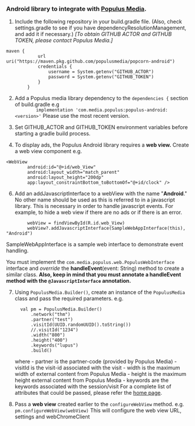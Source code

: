 
### Android library to integrate with [Populus Media](https://populusmedia.github.io/docs/index.html).

1. Include the following repository in your build.gradle file. (Also, check settings.gradle to see if you have dependencyResolutionManagement, and add it if necessary.)
_[To obtain GITHUB ACTOR and GITHUB TOKEN, please contact Populus Media.]_

```
maven {
            url uri("https://maven.pkg.github.com/populusmedia/popcorn-android")
            credentials {
                username = System.getenv("GITHUB_ACTOR")
                password = System.getenv("GITHUB_TOKEN")
            }           
        }
```

2. Add a Populus media library dependency to the `dependencies {` section of build.gradle
   e.g  
`         implementation 'com.media.populus:populus-android:<version>' ` 
  Please use the most recent version.

3. Set GITHUB_ACTOR and GITHUB_TOKEN environment variables before starting a gradle build process.

 
4. To display ads, the Populus Android library requires a **web view.**
    Create a web view component
e.g.
```
<WebView
        android:id="@+id/web_View"
        android:layout_width="match_parent"
        android:layout_height="200dp"
        app:layout_constraintBottom_toBottomOf="@+id/clock" />
```

6. Add an addJavascriptInterface to a webView with the name "**Android**." No other name should be used as this is referred to in a javascript library.
This is necessary in order to handle javascript events.
    For example, to hide a web view if there are no ads or if there is an error.
```
        webView = findViewById(R.id.web_View)
        webView?.addJavascriptInterface(SampleWebAppInterface(this), "Android")
```
SampleWebAppInterface is a sample web interface to demonstrate event handling.

You must implement the `com.media.populus.web.PopulusWebInterface` interface and _override_ the **handleEvent**(event: String) method to create a similar class.
**Also, keep in mind that you must annotate a handleEvent method with the `@JavascriptInterface` annotation.**

7. Using `PopulusMedia.Builder()`, create an instance of the `PopulusMedia` class and pass the required parameters. 
     e.g. 
      ```  
        val pm = PopulusMedia.Builder()
            .network("thm")
            .partner("test")
            .visitId(UUID.randomUUID().toString())
            //.visitId("1234")
            .width("800")
            .height("400")
            .keywords("lupus")
            .build()
    ```  
     where
          - partner is the partner-code (provided by Populus Media)
          - visitId is the visit-id associated with the visit
          - width is the maximum width of external content from Populus Media
          - height is the maximum height external content from Populus Media 
          - keywords are the keywords associated with the session/visit
       For a complete list of attributes that could be passed, please refer the [home page](https://populusmedia.github.io/docs/index.html).

8. Pass a **web view** created earlier to the `configureWebView` method.
   e.g.         
   `pm.configureWebView(webView)`
         This will configure the web view URL, settings and webChromeClient
